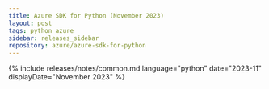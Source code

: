 ```yaml
---
title: Azure SDK for Python (November 2023)
layout: post
tags: python azure
sidebar: releases_sidebar
repository: azure/azure-sdk-for-python
---
```

{% include releases/notes/common.md language="python" date="2023-11" displayDate="November 2023" %}
